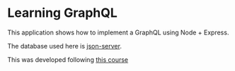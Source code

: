 # Learning GraphQL

This application shows how to implement a GraphQL using Node + Express.

The database used here is [json-server](https://github.com/typicode/json-server).

This was developed following [this course](https://www.udemy.com/graphql-with-react-course/)
